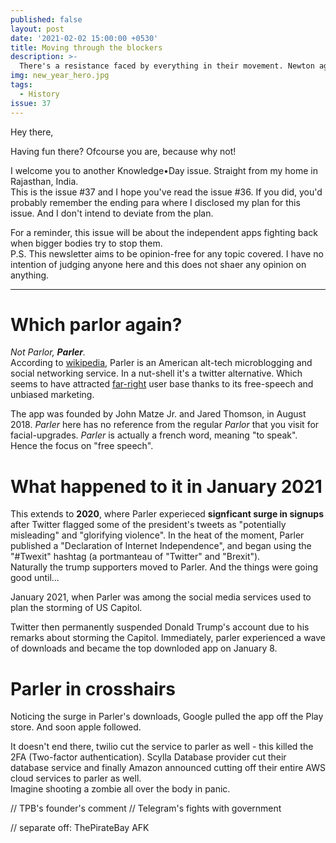 ```yaml
---
published: false
layout: post
date: '2021-02-02 15:00:00 +0530'
title: Moving through the blockers
description: >-
  There's a resistance faced by everything in their movement. Newton agrees. This is about how telegram zoomed through the hurdles. big and small.  
img: new_year_hero.jpg
tags:
  - History
issue: 37
---
```

Hey there,

Having fun there? Ofcourse you are, because why not!

I welcome you to another Knowledge•Day issue. Straight from my home in Rajasthan, India.  
This is the issue #37 and I hope you've read the issue #36. If you did, you'd probably remember the ending para where I disclosed my plan for this issue. And I don't intend to deviate from the plan.  

For a reminder, this issue will be about the independent apps fighting back when bigger bodies try to stop them.  
P.S. This newsletter aims to be opinion-free for any topic covered. I have no intention of judging anyone here and this does not shaer any opinion on anything.   

----

# Which parlor again?
_Not Parlor, **Parler**._  
According to [wikipedia](https://en.wikipedia.org/wiki/Parler), Parler is an American alt-tech microblogging and social networking service. In a nut-shell it's a twitter alternative. Which seems to have attracted [far-right](https://en.wikipedia.org/wiki/Far-right_politics) user base thanks to its free-speech and unbiased marketing.  

The app was founded by John Matze Jr. and Jared Thomson, in August 2018. _Parler_ here has no reference from the regular _Parlor_ that you visit for facial-upgrades. _Parler_ is actually a french word, meaning "to speak". Hence the focus on "free speech".  

# What happened to it in January 2021
This extends to **2020**, where Parler experieced **signficant surge in signups** after Twitter flagged some of the president's tweets as "potentially misleading" and "glorifying violence". In the heat of the moment, Parler published a "Declaration of Internet Independence", and began using the "#Twexit" hashtag (a portmanteau of "Twitter" and "Brexit").  
Naturally the trump supporters moved to Parler. And the things were going good until...   

January 2021, when Parler was among the social media services used to plan the storming of US Capitol.  

Twitter then permanently suspended Donald Trump's account due to his remarks about storming the Capitol. Immediately, parler experienced a wave of downloads and became the top downloded app on January 8.  

# Parler in crosshairs
Noticing the surge in Parler's downloads, Google pulled the app off the Play store. And soon apple followed.   

It doesn't end there, twilio cut the service to parler as well - this killed the 2FA (Two-factor authentication). Scylla Database provider cut their database service and finally Amazon announced cutting off their entire AWS cloud services to parler as well.   
Imagine shooting a zombie all over the body in panic.   


// TPB's founder's comment
// Telegram's fights with government


// separate off: ThePirateBay AFK

